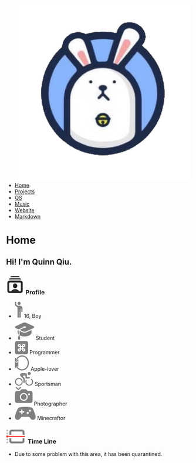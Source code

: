 <link rel="stylesheet" type="text/css" href="/css/page.css" />
<link rel="stylesheet" type="text/css" href="/css/list.css" />
<link rel="stylesheet" type="text/css" href="/css/text.css" />

<title>Home | Quinn-Web markdown version</title>

<div class='list'><ul><img src="/images/logo.png"/><li><a href="/">Home</a></li><li><a href="/projects/index.html">Projects</a></li><li><a href="/qs/index.html">QS</a></li><li><a href="/music.html">Music</a></li><li class="about"><a href="/website.html">Website</a></li><li class="about"><a href="/markdown/index">Markdown</a></li></ul></div>

# Home
## Hi! I'm Quinn Qiu.
### ![](/images/svgs/primary/person.crop.rectangle.stack.svg) Profile
- ![](/images/svgs/secondary/figure.wave.svg) 16, Boy
- ![](/images/svgs/secondary/graduationcap.fill.svg) Student
- ![](/images/svgs/secondary/command.square.fill.svg) Programmer
- ![](/images/svgs/secondary/applewatch.side.right.svg) Apple-lover
- ![](/images/svgs/secondary/figure.outdoor.cycle.svg) Sportsman
- ![](/images/svgs/secondary/camera.shutter.button.fill.svg) Photographer
- ![](/images/svgs/secondary/gamecontroller.fill.svg) Minecraftor

### ![](/images/svgs/primary/calendar.day.timeline.left.svg) Time Line
- <span class="com">Due to some problem with this area, it has been quarantined. </span>